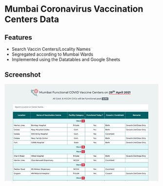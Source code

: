 # Mumbai Coronavirus Vaccination Centers Data

## Features

- Search Vaccin Centers/Locality Names
- Segregated according to Mumbai Wards
- Implemented using the Datatables and Google Sheets

## Screenshot

![Mumbai CVC Data](images/Mumbai-CVC.JPG)
